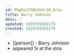 ```yaml
---
id: Pmp0zzTOU24VVr3d_Arau
title: Barry Johnson
desc: ''
updated: 1639759165179
created: 1639759165179
---
```



- [[person]] - Barry Johnson
- appeared 1x at the stoa
